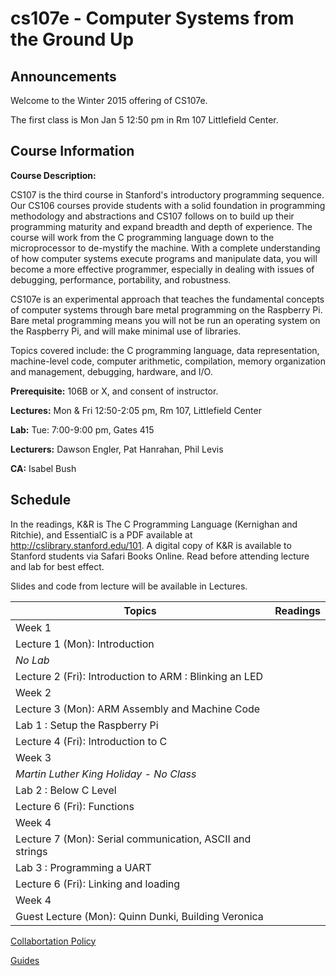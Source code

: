 # cs107e - Computer Systems from the Ground Up

## Announcements

Welcome to the Winter 2015 offering of CS107e.

The first class is Mon Jan 5 12:50 pm in Rm 107 Littlefield Center.

## Course Information 

**Course Description:** 

CS107 is the third course in Stanford's introductory programming sequence.
Our CS106 courses provide students with a solid foundation in programming methodology and abstractions and CS107 follows on to build up their programming maturity and expand breadth and depth of experience. The course will work from the C programming language down to the microprocessor to de-mystify the machine. With a complete understanding of how computer systems execute programs and manipulate data, you will become a more effective programmer, especially in dealing with issues of debugging, performance, portability, and robustness.

CS107e is an experimental approach 
that teaches the fundamental concepts of computer systems 
through bare metal programming on the Raspberry Pi.
Bare metal programming means you will not be run an operating
system on the Raspberry Pi, and will make minimal use of libraries.

Topics covered include: the C programming language, data representation, machine-level code, computer arithmetic, compilation, memory organization and management, debugging, hardware, and I/O.

**Prerequisite:** 106B or X, and consent of instructor. 

**Lectures:** Mon & Fri 12:50-2:05 pm, Rm 107, Littlefield Center

**Lab:** Tue: 7:00-9:00 pm, Gates 415

**Lecturers:** Dawson Engler, Pat Hanrahan, Phil Levis

**CA:** Isabel Bush

## Schedule

In the readings, K&R is The C Programming Language (Kernighan and Ritchie),
and EssentialC is a PDF available at http://cslibrary.stanford.edu/101. 
A digital copy of K&R is available to Stanford students via Safari Books Online.
Read before attending lecture and lab for best effect.

Slides and code from lecture will be available in Lectures.

| Topics | Readings |
| -------| - |
| Week 1 |   |
| Lecture 1 (Mon): Introduction | |
| *No Lab* | |
| Lecture 2 (Fri): Introduction to ARM : Blinking an LED | |
| Week 2 | |
| Lecture 3 (Mon): ARM Assembly and Machine Code | |
| Lab 1 : Setup the Raspberry Pi | |
| Lecture 4 (Fri): Introduction to C | |
| Week 3 | |
| *Martin Luther King Holiday - No Class* | |
| Lab 2 : Below C Level| |
| Lecture 6 (Fri): Functions | |
| Week 4 | |
| Lecture 7 (Mon): Serial communication, ASCII and strings | |
| Lab 3 : Programming a UART | |
| Lecture 6 (Fri): Linking and loading | |
| Week 4 | |
| Guest Lecture (Mon): Quinn Dunki, Building Veronica | |

[Collabortation Policy](collaboration.md)

[Guides](guide/README.md)



